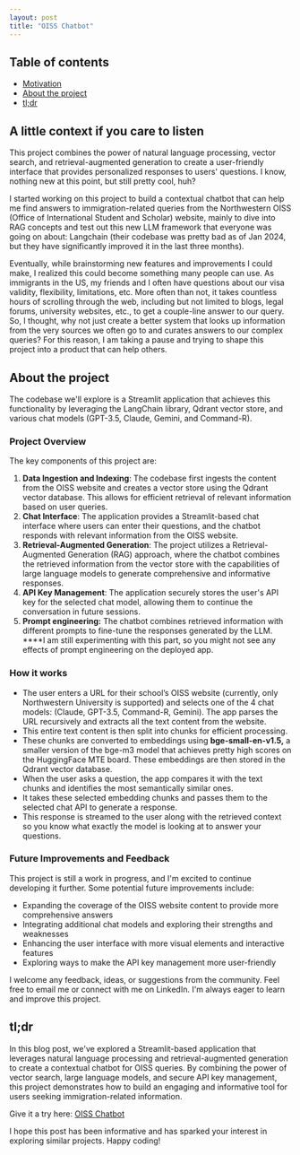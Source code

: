 ```yaml
---
layout: post
title: "OISS Chatbot"
---
```


## Table of contents
- [Motivation](#a-little-context-if-you-care-to-listen)
- [About the project](#about-the-project)
- [tl;dr](#tldr)

## A little context if you care to listen

This project combines the power of natural language processing, vector search, and retrieval-augmented generation to create a user-friendly interface that provides personalized responses to users' questions. I know, nothing new at this point, but still pretty cool, huh?

I started working on this project to build a contextual chatbot that can help me find answers to immigration-related queries from the Northwestern OISS (Office of International Student and Scholar) website, mainly to dive into RAG concepts and test out this new LLM framework that everyone was going on about: Langchain (their codebase was pretty bad as of Jan 2024, but they have significantly improved it in the last three months). 

Eventually, while brainstorming new features and improvements I could make, I realized this could become something many people can use. As immigrants in the US, my friends and I often have questions about our visa validity, flexibility, limitations, etc. More often than not, it takes countless hours of scrolling through the web, including but not limited to blogs, legal forums, university websites, etc., to get a couple-line answer to our query. So, I thought, why not just create a better system that looks up information from the very sources we often go to and curates answers to our complex queries? For this reason, I am taking a pause and trying to shape this project into a product that can help others. 

## About the project

The codebase we'll explore is a Streamlit application that achieves this functionality by leveraging the LangChain library, Qdrant vector store, and various chat models (GPT-3.5, Claude, Gemini, and Command-R).

### Project Overview

The key components of this project are:

1. **Data Ingestion and Indexing**: The codebase first ingests the content from the OISS website and creates a vector store using the Qdrant vector database. This allows for efficient retrieval of relevant information based on user queries.
2. **Chat Interface**: The application provides a Streamlit-based chat interface where users can enter their questions, and the chatbot responds with relevant information from the OISS website.
3. **Retrieval-Augmented Generation**: The project utilizes a Retrieval-Augmented Generation (RAG) approach, where the chatbot combines the retrieved information from the vector store with the capabilities of large language models to generate comprehensive and informative responses.
4. **API Key Management**: The application securely stores the user's API key for the selected chat model, allowing them to continue the conversation in future sessions.
5. **Prompt engineering:** The chatbot combines retrieved information with different prompts to fine-tune the responses generated by the LLM. ****I am still experimenting with this part, so you might not see any effects of prompt engineering on the deployed app.

### How it works

- The user enters a URL for their school’s OISS website (currently, only Northwestern University is supported) and selects one of the 4 chat models: (Claude, GPT-3.5, Command-R, Gemini). The app parses the URL recursively and extracts all the text content from the website.
- This entire text content is then split into chunks for efficient processing.
- These chunks are converted to embeddings using **bge-small-en-v1.5,** a smaller version of the bge-m3 model that achieves pretty high scores on the HuggingFace MTE board. These embeddings are then stored in the Qdrant vector database.
- When the user asks a question, the app compares it with the text chunks and identifies the most semantically similar ones.
- It takes these selected embedding chunks and passes them to the selected chat API to generate a response.
- This response is streamed to the user along with the retrieved context so you know what exactly the model is looking at to answer your questions.

### Future Improvements and Feedback

This project is still a work in progress, and I'm excited to continue developing it further. Some potential future improvements include:

- Expanding the coverage of the OISS website content to provide more comprehensive answers
- Integrating additional chat models and exploring their strengths and weaknesses
- Enhancing the user interface with more visual elements and interactive features
- Exploring ways to make the API key management more user-friendly

I welcome any feedback, ideas, or suggestions from the community. Feel free to email me or connect with me on LinkedIn. I'm always eager to learn and improve this project.

## tl;dr

In this blog post, we've explored a Streamlit-based application that leverages natural language processing and retrieval-augmented generation to create a contextual chatbot for OISS queries. By combining the power of vector search, large language models, and secure API key management, this project demonstrates how to build an engaging and informative tool for users seeking immigration-related information.

Give it a try here: [OISS Chatbot](https://chat-with-oiss.streamlit.app/)

I hope this post has been informative and has sparked your interest in exploring similar projects. Happy coding!
